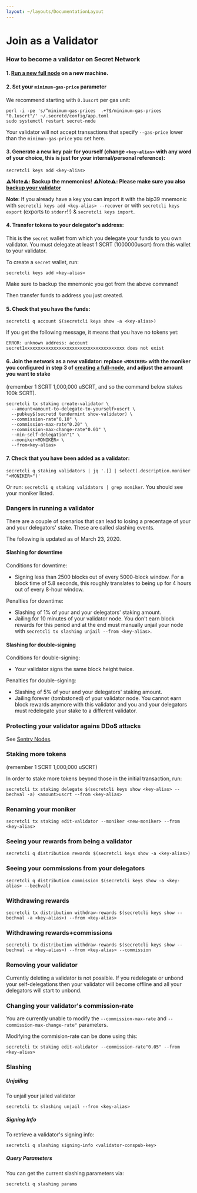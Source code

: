 ```yaml
---
layout: ~/layouts/DocumentationLayout
---
```


# Join as a Validator


###  How to become a validator on Secret Network

####  1. [Run a new full node](/testnet/run-full-node-testnet.html) on a new machine.

####  2. Set your `minimum-gas-price` parameter

We recommend starting with `0.1uscrt` per gas unit:

```
perl -i -pe 's/^minimum-gas-prices  .+?$/minimum-gas-prices  "0.1uscrt"/' ~/.secretd/config/app.toml
sudo systemctl restart secret-node

```

Your validator will not accept transactions that specify `--gas-price` lower than the `minimun-gas-price` you set here.

####  3. Generate a new key pair for yourself (change `<key-alias>` with any word of your choice, this is just for your internal/personal reference):

```
secretcli keys add <key-alias>

```

**⚠️Note⚠️: Backup the mnemonics!** **⚠️Note⚠️: Please make sure you also [backup your validator](/validators-and-full-nodes/backup-a-validator.html)**

**Note**: If you already have a key you can import it with the bip39 mnemonic with `secretcli keys add <key-alias> --recover` or with `secretcli keys export` (exports to `stderr`!!) & `secretcli keys import`.

####  4. Transfer tokens to your delegator's address:

This is the `secret` wallet from which you delegate your funds to you own validator. You must delegate at least 1 SCRT (1000000uscrt) from this wallet to your validator.

To create a `secret` wallet, run:

```
secretcli keys add <key-alias>

```

Make sure to backup the mnemonic you got from the above command!

Then transfer funds to address you just created.

####  5. Check that you have the funds:

```
secretcli q account $(secretcli keys show -a <key-alias>)

```

If you get the following message, it means that you have no tokens yet:

```
ERROR: unknown address: account secret1xxxxxxxxxxxxxxxxxxxxxxxxxxxxxxxxxxxxxx does not exist

```

####  6. Join the network as a new validator: replace `<MONIKER>` with the moniker you configured in step 3 of [creating a full-node](/testnet/run-full-node-testnet.html), and adjust the amount you want to stake

(remember 1 SCRT  1,000,000 uSCRT, and so the command below stakes 100k SCRT).

```
secretcli tx staking create-validator \
  --amount<amount-to-delegate-to-yourself>uscrt \
  --pubkey$(secretd tendermint show-validator) \
  --commission-rate"0.10" \
  --commission-max-rate"0.20" \
  --commission-max-change-rate"0.01" \
  --min-self-delegation"1" \
  --moniker<MONIKER> \
  --from<key-alias>

```

####  7. Check that you have been added as a validator:

```
secretcli q staking validators | jq '.[] | select(.description.moniker  "<MONIKER>")'

```

Or run: `secretcli q staking validators | grep moniker`. You should see your moniker listed.

###  Dangers in running a validator

There are a couple of scenarios that can lead to losing a precentage of your and your delegators' stake. These are called slashing events.

The following is updated as of March 23, 2020.

####  Slashing for downtime

Conditions for downtime:

*   Signing less than 2500 blocks out of every 5000-block window. For a block time of 5.8 seconds, this roughly translates to being up for 4 hours out of every 8-hour window.

Penalties for downtime:

*   Slashing of 1% of your and your delegators' staking amount.
*   Jailing for 10 minutes of your validator node. You don't earn block rewards for this period and at the end must manually unjail your node with `secretcli tx slashing unjail --from <key-alias>`.

####  Slashing for double-signing

Conditions for double-signing:

*   Your validator signs the same block height twice.

Penalties for double-signing:

*   Slashing of 5% of your and your delegators' staking amount.
*   Jailing forever (tombstoned) of your validator node. You cannot earn block rewards anymore with this validator and you and your delegators must redelegate your stake to a different validator.

###  Protecting your validator agains DDoS attacks

See [Sentry Nodes](/validators-and-full-nodes/sentry-nodes.html).

###  Staking more tokens

(remember 1 SCRT  1,000,000 uSCRT)

In order to stake more tokens beyond those in the initial transaction, run:

```
secretcli tx staking delegate $(secretcli keys show <key-alias> --bechval -a) <amount>uscrt --from <key-alias>

```

###  Renaming your moniker

```
secretcli tx staking edit-validator --moniker <new-moniker> --from <key-alias>

```

###  Seeing your rewards from being a validator

```
secretcli q distribution rewards $(secretcli keys show -a <key-alias>)

```

###  Seeing your commissions from your delegators

```
secretcli q distribution commission $(secretcli keys show -a <key-alias> --bechval)

```

###  Withdrawing rewards

```
secretcli tx distribution withdraw-rewards $(secretcli keys show --bechval -a <key-alias>) --from <key-alias>

```

###  Withdrawing rewards+commissions

```
secretcli tx distribution withdraw-rewards $(secretcli keys show --bechval -a <key-alias>) --from <key-alias> --commission

```

###  Removing your validator

Currently deleting a validator is not possible. If you redelegate or unbond your self-delegations then your validator will become offline and all your delegators will start to unbond.

###  Changing your validator's commission-rate

You are currently unable to modify the `--commission-max-rate` and `--commission-max-change-rate"` parameters.

Modifying the commision-rate can be done using this:

```
secretcli tx staking edit-validator --commission-rate"0.05" --from <key-alias>

```

###  Slashing

#####  Unjailing

To unjail your jailed validator

```
secretcli tx slashing unjail --from <key-alias>

```

#####  Signing Info

To retrieve a validator's signing info:

```
secretcli q slashing signing-info <validator-conspub-key>

```

#####  Query Parameters

You can get the current slashing parameters via:

```
secretcli q slashing params

```
